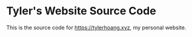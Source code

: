 # Tyler's Website Source Code

This is the source code for https://tylerhoang.xyz, my personal website.
